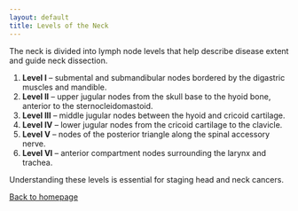 ```yaml
---
layout: default
title: Levels of the Neck
---
```

<p>The neck is divided into lymph node levels that help describe disease extent and guide neck dissection.</p>
  <ol>
    <li><strong>Level I</strong> – submental and submandibular nodes bordered by the digastric muscles and mandible.</li>
    <li><strong>Level II</strong> – upper jugular nodes from the skull base to the hyoid bone, anterior to the sternocleidomastoid.</li>
    <li><strong>Level III</strong> – middle jugular nodes between the hyoid and cricoid cartilage.</li>
    <li><strong>Level IV</strong> – lower jugular nodes from the cricoid cartilage to the clavicle.</li>
    <li><strong>Level V</strong> – nodes of the posterior triangle along the spinal accessory nerve.</li>
    <li><strong>Level VI</strong> – anterior compartment nodes surrounding the larynx and trachea.</li>
  </ol>
  <p>Understanding these levels is essential for staging head and neck cancers.</p>
  <p><a href="index.html">Back to homepage</a></p>
